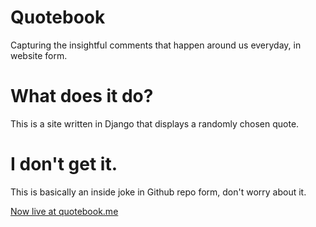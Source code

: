 # Quotebook
Capturing the insightful comments that happen around us everyday, in website form.

# What does it do?
This is a site written in Django that displays a randomly chosen quote.

# I don't get it.
This is basically an inside joke in Github repo form, don't worry about it.

[Now live at quotebook.me](quotebook.me)
